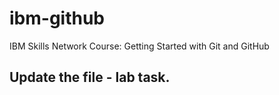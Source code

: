 # ibm-github
 IBM Skills Network Course: Getting Started with Git and GitHub

## Update the file - lab task.
